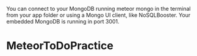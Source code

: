 You can connect to your MongoDB running meteor mongo in the terminal from your app folder or using a Mongo UI client, like NoSQLBooster. Your embedded MongoDB is running in port 3001.


# MeteorToDoPractice
